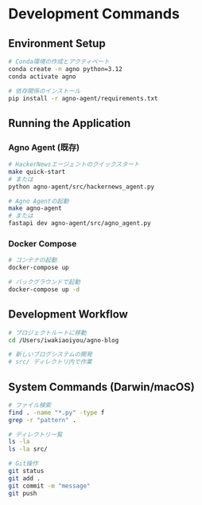 # Development Commands

## Environment Setup
```bash
# Conda環境の作成とアクティベート
conda create -n agno python=3.12
conda activate agno

# 依存関係のインストール
pip install -r agno-agent/requirements.txt
```

## Running the Application

### Agno Agent (既存)
```bash
# HackerNewsエージェントのクイックスタート
make quick-start
# または
python agno-agent/src/hackernews_agent.py

# Agno Agentの起動
make agno-agent
# または
fastapi dev agno-agent/src/agno_agent.py
```

### Docker Compose
```bash
# コンテナの起動
docker-compose up

# バックグラウンドで起動
docker-compose up -d
```

## Development Workflow
```bash
# プロジェクトルートに移動
cd /Users/iwakiaoiyou/agno-blog

# 新しいブログシステムの開発
# src/ ディレクトリ内で作業
```

## System Commands (Darwin/macOS)
```bash
# ファイル検索
find . -name "*.py" -type f
grep -r "pattern" .

# ディレクトリ一覧
ls -la
ls -la src/

# Git操作
git status
git add .
git commit -m "message"
git push
```